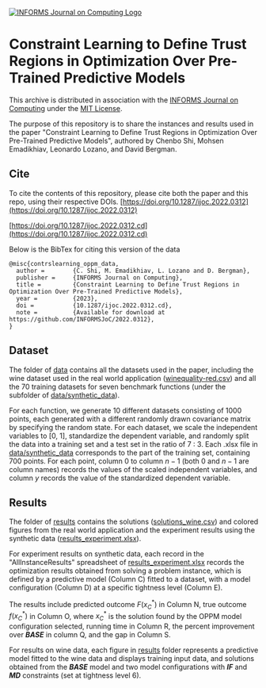 [![INFORMS Journal on Computing Logo](https://INFORMSJoC.github.io/logos/INFORMS_Journal_on_Computing_Header.jpg)](https://pubsonline.informs.org/journal/ijoc)

# Constraint Learning to Define Trust Regions in Optimization Over Pre-Trained Predictive Models
This archive is distributed in association with the [INFORMS Journal on Computing](https://pubsonline.informs.org/journal/ijoc) under the [MIT License](LICENSE).

The purpose of this repository is to share the instances and results used in the paper "Constraint Learning to Define Trust Regions in Optimization Over Pre-Trained Predictive Models", authored by Chenbo Shi, Mohsen Emadikhiav, Leonardo Lozano, and David Bergman.

## Cite
To cite the contents of this repository, please cite both the paper and this repo, using their respective DOIs.
[https://doi.org/10.1287/ijoc.2022.0312](https://doi.org/10.1287/ijoc.2022.0312)

[https://doi.org/10.1287/ijoc.2022.0312.cd](https://doi.org/10.1287/ijoc.2022.0312.cd)

Below is the BibTex for citing this version of the data
```
@misc{contrslearning_oppm_data,
  author =        {C. Shi, M. Emadikhiav, L. Lozano and D. Bergman},
  publisher =     {INFORMS Journal on Computing},
  title =         {Constraint Learning to Define Trust Regions in  Optimization Over Pre-Trained Predictive Models},
  year =          {2023},
  doi =           {10.1287/ijoc.2022.0312.cd},
  note =          {Available for download at https://github.com/INFORMSJoC/2022.0312},
}  
```

## Dataset 
The folder of [data](data/) contains all the datasets used in the paper, including the wine dataset used in the real world application ([winequality-red.csv](data/winequality-red.csv)) and all the 70 training datasets for seven benchmark functions (under the subfolder of [data/synthetic_data](data/synthetic_data)). 

For each function, we generate 10 different datasets consisting of 1000 points, each generated with a different randomly drawn covariance matrix by specifying the random state. For each dataset, we scale the independent variables to [0, 1], standardize the dependent variable, and randomly split the data into a training set and a test set in the ratio of 7 : 3. Each .xlsx file in [data/synthetic_data](data/synthetic_data) corresponds to the part of the training set, containing 700 points. For each point, column $0$ to column $n-1$ (both $0$ and $n-1$ are column names) records the values of the scaled independent variables, and column $y$ records the value of the standardized dependent variable. 

## Results 
The folder of [results](results/) contains the solutions ([solutions_wine.csv](results/solutions_wine.csv)) and colored figures from the real world application and the experiment results using the synthetic data ([results_experiment.xlsx](results/results_experiment.xlsx)). 

For experiment results on synthetic data, each record in the "AllInstanceResults" spreadsheet of [results_experiment.xlsx](results/results_experiment.xlsx) records the optimization results obtained from solving a problem instance, which is defined by a predictive model (Column C) fitted to a dataset, with a model configuration (Column D) at a specific tightness level (Column E). 

The results include predicted outcome $F(x^\ast_C)$ in Column N, true outcome $f(x^\ast_C)$ in Column O, where $x^\ast_C$ is the solution found by the OPPM model configuration selected, running time in Column R, the percent improvement over **$BASE$** in column Q, and the gap in Column S.

For results on wine data, each figure in [results](results/) folder represents a predictive model fitted to the wine data and displays training input data, and solutions obtained from the **$BASE$** model and two model configurations with **$IF$** and **$MD$** constraints (set at tightness level 6).



